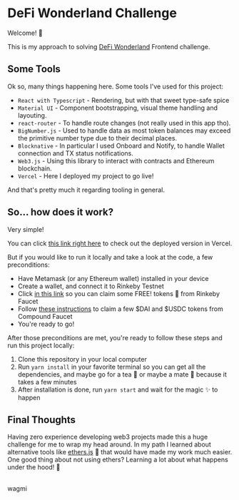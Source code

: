 # DeFi Wonderland Challenge

Welcome! :wave:

This is my approach to solving [DeFi Wonderland](https://defi.sucks/) Frontend challenge.

## Some Tools

Ok so, many things happening here. Some tools I've used for this project:

- `React with Typescript` - Rendering, but with that sweet type-safe spice
- `Material UI` - Component bootstrapping, visual theme handling and layouting.
- `react-router` - To handle route changes (not really used in this app tho).
- `BigNumber.js` - Used to handle data as most token balances may exceed the primitive number type due to their decimal places.
- `Blocknative` - In particular I used Onboard and Notify, to handle Wallet connection and TX status notifications.
- `Web3.js` - Using this library to interact with contracts and Ethereum blockchain.
- `Vercel` - Here I deployed my project to go live!

And that's pretty much it regarding tooling in general.

## So... how does it work?

Very simple!

You can click [this link right here](https://defi-challenge.vercel.app/) to check out the deployed version in Vercel.

But if you would like to run it locally and take a look at the code, a few preconditions:

- Have Metamask (or any Ethereum wallet) installed in your device
- Create a wallet, and connect it to Rinkeby Testnet
- Click [in this link](https://faucet.rinkeby.io/) so you can claim some FREE! tokens :exploding_head: from Rinkeby Faucet
- Follow [these instructions](https://ethereum.stackexchange.com/a/84720) to claim a few $DAI and $USDC tokens from Compound Faucet
- You're ready to go!

After those preconditions are met, you're ready to follow these steps and run this project locally:

1. Clone this repository in your local computer
2. Run `yarn install` in your favorite terminal so you can get all the dependencies, and maybe go for a tea :tea: or maybe a mate :mate: because it takes a few minutes
3. After installation is done, run `yarn start` and wait for the magic :sparkles: to happen

## Final Thoughts

Having zero experience developing web3 projects made this a huge challenge for me to wrap my head around. In my path I learned about alternative tools like [ethers.js](https://docs.ethers.io/v5/) :eyes: that would have made my work much easier. One good thing about not using ethers? Learning a lot about what happens under the hood! :raised_hands:

<br />
wagmi
